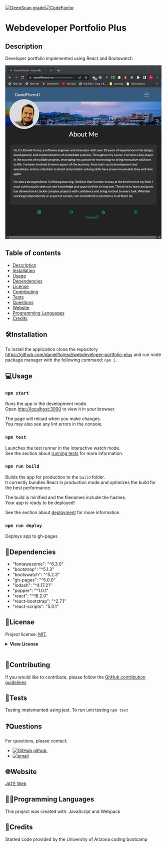 [![DeepScan grade](https://deepscan.io/api/teams/19657/projects/23124/branches/691436/badge/grade.svg)](https://deepscan.io/dashboard#view=project&tid=19657&pid=23124&bid=691436)[![CodeFactor](https://www.codefactor.io/repository/github/danielfloresd/employee-track-cms/badge)](https://www.codefactor.io/repository/github/danielflores/demployee-track-cms)

# Webdeveloper Portfolio Plus

## Description

Developer portfolio implemented using React and Bootswatch

<img src="./public/assets/images/screenshot.jpg" width="500">

## Table of contents

- [Description](#description)
- [Installation](#🛠️installation)
- [Usage](#💻usage)
- [Dependencies](#🧩dependencies)
- [License](#📛license)
- [Contributing](#🤝contributing)
- [Tests](#📃tests)
- [Questions](#❓questions)
- [Website](#🌐website)
- [Programming Languages](#👨‍💻programming-languages)
- [Credits](#👨creadits)

## 🛠️Installation

To install the application clone the repository https://github.com/danielfloresd/webdeveloper-portfolio-plus and run node package manager with the following command: ```npm i```.

## 💻Usage

### `npm start`

Runs the app in the development mode.\
Open [http://localhost:3000](http://localhost:3000) to view it in your browser.

The page will reload when you make changes.\
You may also see any lint errors in the console.

### `npm test`

Launches the test runner in the interactive watch mode.\
See the section about [running tests](https://facebook.github.io/create-react-app/docs/running-tests) for more information.

### `npm run build`

Builds the app for production to the `build` folder.\
It correctly bundles React in production mode and optimizes the build for the best performance.

The build is minified and the filenames include the hashes.\
Your app is ready to be deployed!

See the section about [deployment](https://facebook.github.io/create-react-app/docs/deployment) for more information.

### `npm run deploy`

Deploys app to gh-pages

## 🧩Dependencies
*   "fontawesome": "^6.3.0"
*   "bootstrap": "^5.1.3"
*   "bootswatch": "^5.2.3"
*   "gh-pages": "^5.0.0"
*   "lodash": "^4.17.21"
*   "popper": "^1.0.1"
*   "react": "^18.2.0"
*   "react-bootstrap": "^2.7.1"
*   "react-scripts": "5.0.1"

## 📛License

Project license: [MIT](https://choosealicense.com/licenses/mit).

<details><summary><b>View License</b></summary>MIT License

Copyright (c) 2022 Daniel Flores D

Permission is hereby granted, free of charge, to any person obtaining a copy
of this software and associated documentation files (the "Software"), to deal
in the Software without restriction, including without limitation the rights
to use, copy, modify, merge, publish, distribute, sublicense, and/or sell
copies of the Software, and to permit persons to whom the Software is
furnished to do so, subject to the following conditions:

The above copyright notice and this permission notice shall be included in all
copies or substantial portions of the Software.

THE SOFTWARE IS PROVIDED "AS IS", WITHOUT WARRANTY OF ANY KIND, EXPRESS OR
IMPLIED, INCLUDING BUT NOT LIMITED TO THE WARRANTIES OF MERCHANTABILITY,
FITNESS FOR A PARTICULAR PURPOSE AND NONINFRINGEMENT. IN NO EVENT SHALL THE
AUTHORS OR COPYRIGHT HOLDERS BE LIABLE FOR ANY CLAIM, DAMAGES OR OTHER
LIABILITY, WHETHER IN AN ACTION OF CONTRACT, TORT OR OTHERWISE, ARISING FROM,
OUT OF OR IN CONNECTION WITH THE SOFTWARE OR THE USE OR OTHER DEALINGS IN THE
SOFTWARE.

</details></br>

## 🤝Contributing

If you would like to contribute, please follow the [GitHub contribution guidelines](https://github.com/github/docs/blob/main/CONTRIBUTING.md)

## 📃Tests

Testing implemented using jest. To run unit testing ```npm test```

## ❓Questions

For questions, please contact:

- [![GitHub github:](https://img.shields.io/badge/github:-danielfloresd-black.svg)](https://github.com/danielfloresd)
- [![email](https://img.shields.io/badge/email:-daniel.flor3s.d@gmail.com-blue.svg)](mailto:daniel.flor3s.d@gmail.com)


## 🌐Website

[JATE Web](https://jate-web.herokuapp.com/)

## 👨‍💻Programming Languages

This project was created with: JavaScript and Webpack

## 👨Credits

Started code provided by the University of Arizona coding bootcamp